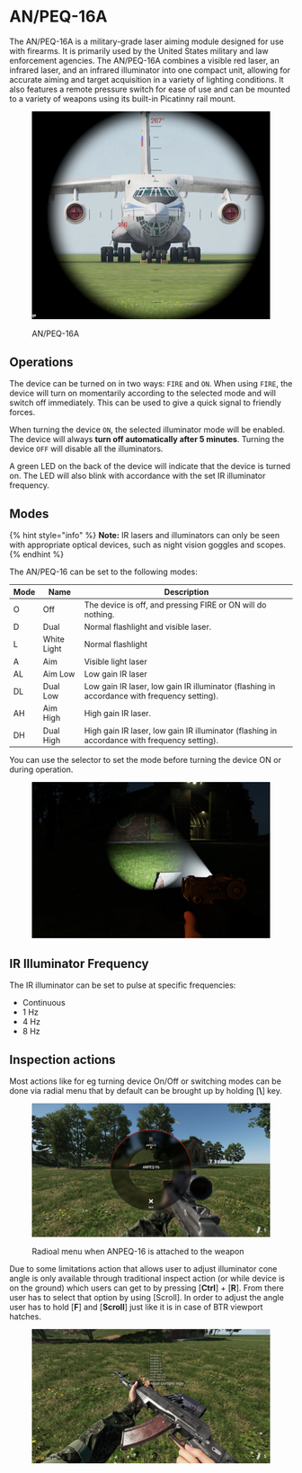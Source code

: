 # AN/PEQ-16A

The AN/PEQ-16A is a military-grade laser aiming module designed for use with firearms. It is primarily used by the United States military and law enforcement agencies. The AN/PEQ-16A combines a visible red laser, an infrared laser, and an infrared illuminator into one compact unit, allowing for accurate aiming and target acquisition in a variety of lighting conditions. It also features a remote pressure switch for ease of use and can be mounted to a variety of weapons using its built-in Picatinny rail mount.

<figure><img src="../../../../.gitbook/assets/image.png" alt=""><figcaption><p>AN/PEQ-16A</p></figcaption></figure>

## Operations

The device can be turned on in two ways: `FIRE` and `ON`. When using `FIRE`, the device will turn on momentarily according to the selected mode and will switch off immediately. This can be used to give a quick signal to friendly forces.

When turning the device `ON`, the selected illuminator mode will be enabled. The device will always **turn off automatically after 5 minutes**. Turning the device `OFF` will disable all the illuminators.

A green LED on the back of the device will indicate that the device is turned on. The LED will also blink with accordance with the set IR illuminator frequency.

## Modes

{% hint style="info" %}
**Note:** IR lasers and illuminators can only be seen with appropriate optical devices, such as night vision goggles and scopes.
{% endhint %}

The AN/PEQ-16 can be set to the following modes:

| Mode | Name        | Description                                                                                  |
| ---- | ----------- | -------------------------------------------------------------------------------------------- |
| O    | Off         | The device is off, and pressing FIRE or ON will do nothing.                                  |
| D    | Dual        | Normal flashlight and visible laser.                                                         |
| L    | White Light | Normal flashlight                                                                            |
| A    | Aim         | Visible light laser                                                                          |
| AL   | Aim Low     | Low gain IR laser                                                                            |
| DL   | Dual Low    | Low gain IR laser, low gain IR illuminator (flashing in accordance with frequency setting).  |
| AH   | Aim High    | High gain IR laser.                                                                          |
| DH   | Dual High   | High gain IR laser, low gain IR illuminator (flashing in accordance with frequency setting). |

You can use the selector to set the mode before turning the device ON or during operation.&#x20;

<figure><img src="../../../../.gitbook/assets/image (21).png" alt=""><figcaption></figcaption></figure>

## IR Illuminator Frequency

The IR illuminator can be set to pulse at specific frequencies:

* Continuous
* 1 Hz
* 4 Hz
* 8 Hz

## Inspection actions

Most actions like for eg turning device On/Off or switching modes can be done via radial menu that by default can be brought up by holding \[**\\**] key.

<figure><img src="../../../../.gitbook/assets/20230511151259_1.jpg" alt=""><figcaption><p>Radioal menu when ANPEQ-16 is attached to the weapon</p></figcaption></figure>

Due to some limitations action that allows user to adjust illuminator cone angle is only available through traditional inspect action (or while device is on the ground) which users can get to by pressing \[**Ctrl**] + \[**R**]. From there user has to select that option by using \[Scroll]. In order to adjust the angle user has to hold \[**F**] and \[**Scroll**] just like it is in case of BTR viewport hatches.

<figure><img src="../../../../.gitbook/assets/20230511151252_1.jpg" alt=""><figcaption></figcaption></figure>
